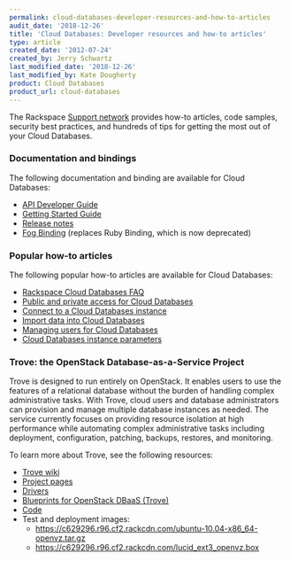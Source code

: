 ```yaml
---
permalink: cloud-databases-developer-resources-and-how-to-articles
audit_date: '2018-12-26'
title: 'Cloud Databases: Developer resources and how-to articles'
type: article
created_date: '2012-07-24'
created_by: Jerry Schwartz
last_modified_date: '2018-12-26'
last_modified_by: Kate Dougherty
product: Cloud Databases
product_url: cloud-databases
---
```


The Rackspace [Support
network](/support/how-to/) provides how-to articles, code samples, security best
practices, and hundreds of tips for getting the most out of your
Cloud Databases.

### Documentation and bindings

The following documentation and binding are available for Cloud Databases:

-   [API Developer
    Guide](https://docs.rackspace.com/docs/cloud-databases/v1/developer-guide/)
-   [Getting Started
    Guide](https://docs.rackspace.com/docs/cloud-databases/v1/developer-guide/#getting-started)
-   [Release
    notes](https://docs.rackspace.com/docs/cloud-databases/v1/release-notes/)
-   [Fog Binding](https://github.com/rackspace/fog) (replaces Ruby
    Binding, which is now deprecated)

### Popular how-to articles

The following popular how-to articles are available for Cloud Databases:

-   [Rackspace Cloud Databases
    FAQ](/support/how-to/cloud-databases-faq)
-   [Public and private access for Cloud
    Databases](/support/how-to/public-and-private-access-for-cloud-databases)
-   [Connect to a Cloud Databases
    instance](/support/how-to/connect-to-a-cloud-databases-instance)
-   [Import
    data into Cloud Databases](/support/how-to/importing-data-into-cloud-databases)
-   [Managing
    users for Cloud Databases](/support/how-to/managing-users-for-cloud-databases)
-   [Cloud Databases instance
    parameters](/support/how-to/cloud-database-instance-parameters)

### Trove: the OpenStack Database-as-a-Service Project

Trove is designed to run entirely on OpenStack. It enables users to use
the features of a relational database without the burden of handling
complex administrative tasks. With Trove, cloud users and database
administrators can provision and manage multiple database instances as
needed. The service currently focuses on providing resource isolation at
high performance while automating complex administrative tasks including
deployment, configuration, patching, backups, restores, and monitoring.

To learn more about Trove, see the following resources:

-   [Trove wiki](https://wiki.openstack.org/wiki/Trove)
-   [Project pages](https://launchpad.net/trove)
-   [Drivers](https://launchpad.net/~trove-drivers)
-   [Blueprints for OpenStack DBaaS
    (Trove)](https://blueprints.launchpad.net/trove)
-   [Code](https://github.com/openstack/trove)
-   Test and deployment images:
    -   <https://c629296.r96.cf2.rackcdn.com/ubuntu-10.04-x86_64-openvz.tar.gz>
    -   <https://c629296.r96.cf2.rackcdn.com/lucid_ext3_openvz.box>
